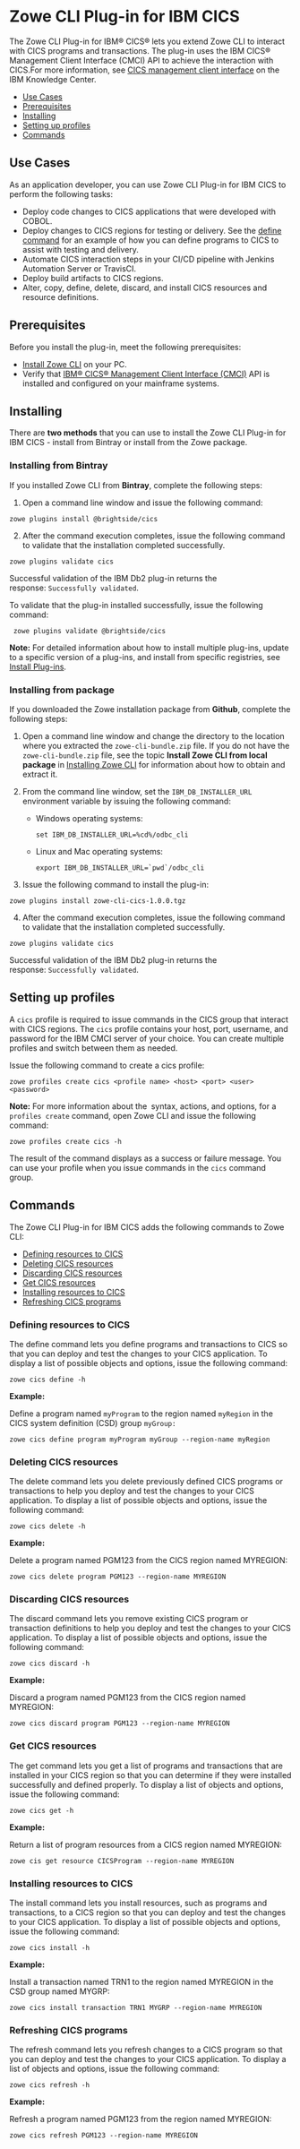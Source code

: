 # Zowe CLI Plug-in for IBM CICS

The Zowe CLI Plug-in for IBM® CICS® lets you extend Zowe CLI to interact with CICS programs and transactions. The plug-in uses the IBM CICS® Management Client Interface (CMCI) API to achieve the interaction with CICS.For more information, see [CICS management client interface](https://www.ibm.com/support/knowledgecenter/en/SSGMCP_5.3.0/com.ibm.cics.ts.clientapi.doc/topics/clientapi_overview.html) on the IBM Knowledge Center.

  - [Use Cases](#use-cases)
  - [Prerequisites](#prerequisites)
  - [Installing](#installing)
  - [Setting up profiles](#setting-up-profiles)
  - [Commands](#commands)

## Use Cases

As an application developer, you can use Zowe CLI Plug-in for IBM CICS to perform the following tasks:

  - Deploy code changes to CICS applications that were developed with COBOL. 
  - Deploy changes to CICS regions for testing or delivery. See the [define command](#defining-resources-to-cics) for an example of how you can define programs to CICS to assist with testing and delivery. 
  - Automate CICS interaction steps in your CI/CD pipeline with Jenkins Automation Server or TravisCI.
  - Deploy build artifacts to CICS regions.
  - Alter, copy, define, delete, discard, and install CICS resources and resource definitions. 

## Prerequisites

Before you install the plug-in, meet the following prerequisites:

  - [Install Zowe CLI](cli-installcli.md) on your PC.
  - Verify that [IBM® CICS® Management Client Interface (CMCI)](https://www.ibm.com/support/knowledgecenter/en/SSGMCP_5.3.0/com.ibm.cics.ts.clientapi.doc/topics/clientapi_overview.html) API is installed and configured on your mainframe systems.

## Installing

There are **two methods** that you can use to install the Zowe CLI Plug-in for IBM CICS - install from Bintray or install from the Zowe package.

### Installing from Bintray

If you installed Zowe CLI from **Bintray**, complete the following steps:

1. Open a command line window and issue the following command:

  ``` 
  zowe plugins install @brightside/cics
  ```

2. After the command execution completes, issue the following command to validate that the installation completed successfully.

  ```
  zowe plugins validate cics
  ```

  Successful validation of the IBM Db2 plug-in returns the response: `Successfully validated`.

To validate that the plug-in installed successfully, issue the following command:

```
 zowe plugins validate @brightside/cics
```

**Note:** For detailed information about how to install multiple plug-ins, update to a specific version of a plug-ins, and install from specific registries, see [Install Plug-ins](cli-installplugins.md).

### Installing from package

If you downloaded the Zowe installation package from **Github**, complete the following steps:

1. Open a command line window and change the directory to the location where you extracted the `zowe-cli-bundle.zip` file. If you do not have the `zowe-cli-bundle.zip` file, see the topic **Install Zowe CLI from local package** in [Installing Zowe CLI](cli-installcli.md) for information about how to obtain and extract it.

2. From the command line window, set the `IBM_DB_INSTALLER_URL` environment variable by issuing the following command:

    - Windows operating systems:

      ```
      set IBM_DB_INSTALLER_URL=%cd%/odbc_cli
      ```
    - Linux and Mac operating systems:

      ```
      export IBM_DB_INSTALLER_URL=`pwd`/odbc_cli
      ```

3. Issue the following command to install the plug-in:
  ```
  zowe plugins install zowe-cli-cics-1.0.0.tgz
  ```

4. After the command execution completes, issue the following command to validate that the installation completed successfully.

  ```
  zowe plugins validate cics
  ```

  Successful validation of the IBM Db2 plug-in returns the response: `Successfully validated`.

## Setting up profiles

A `cics` profile is required to issue commands in the CICS group that interact with CICS regions. The `cics` profile contains your host, port, username, and password for the IBM CMCI server of your choice. You can create multiple profiles and switch between them as needed.

Issue the following command to create a cics profile: 

```
zowe profiles create cics <profile name> <host> <port> <user> <password>
```

**Note:** For more information about the` `syntax, actions, and options, for a `profiles create` command, open Zowe CLI and issue the following command:

```
zowe profiles create cics -h
```

The result of the command displays as a success or failure message. You can use your profile when you issue commands in the `cics` command group.

## Commands

The Zowe CLI Plug-in for IBM CICS adds the following commands to Zowe CLI:

  - [Defining resources to CICS](#defining-resources-to-cics)
  - [Deleting CICS resources](#deleting-cics-resources)
  - [Discarding CICS resources](#discarding-cics-resources)
  - [Get CICS resources](#get-cics-resources)
  - [Installing resources to CICS](#installing-resources-to-cics)
  - [Refreshing CICS programs](#refreshing-cics-programs)

### Defining resources to CICS

The define command lets you define programs and transactions to CICS so that you can deploy and test the changes to your CICS application. To display a list of possible objects and options, issue the following command:

```
zowe cics define -h
```

**Example:**

Define a program named `myProgram` to the region named `myRegion` in the CICS system definition (CSD) group `myGroup:`

```
zowe cics define program myProgram myGroup --region-name myRegion
```

### Deleting CICS resources

The delete command lets you delete previously defined CICS programs or transactions to help you deploy and test the changes to your CICS application. To display a list of possible objects and options, issue the following command:

```
zowe cics delete -h
```

**Example:**

Delete a program named PGM123 from the CICS region named MYREGION:

```
zowe cics delete program PGM123 --region-name MYREGION
```

### Discarding CICS resources

The discard command lets you remove existing CICS program or transaction definitions to help you deploy and test the changes to your CICS application. To display a list of possible objects and options, issue the following command:

```
zowe cics discard -h
```

**Example:**

Discard a program named PGM123 from the CICS region named MYREGION:

```
zowe cics discard program PGM123 --region-name MYREGION
```

### Get CICS resources

The get command lets you get a list of programs and transactions that are installed in your CICS region so that you can determine if they were installed successfully and defined properly. To display a list of objects and options, issue the following command:

```
zowe cics get -h
```

**Example:**

Return a list of program resources from a CICS region named MYREGION:

```
zowe cis get resource CICSProgram --region-name MYREGION
```

### Installing resources to CICS

The install command lets you install resources, such as programs and transactions, to a CICS region so that you can deploy and test the changes to your CICS application. To display a list of possible objects and options, issue the following command:

``` 
zowe cics install -h
```

**Example:**

Install a transaction named TRN1 to the region named MYREGION in the CSD group named MYGRP:

```
zowe cics install transaction TRN1 MYGRP --region-name MYREGION
```

### Refreshing CICS programs

The refresh command lets you refresh changes to a CICS program so that you can deploy and test the changes to your CICS application. To display a list of objects and options, issue the following command:

```
zowe cics refresh -h
```

**Example:**

Refresh a program named PGM123 from the region named MYREGION:

```
zowe cics refresh PGM123 --region-name MYREGION
```
